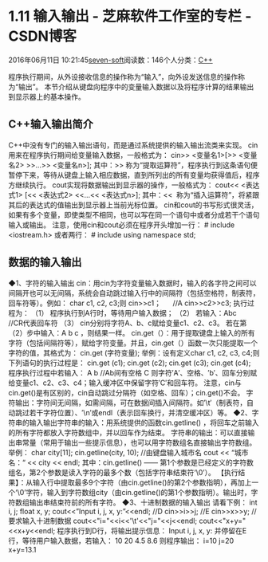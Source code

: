 
# 1.11 输入输出 -  芝麻软件工作室的专栏 - CSDN博客


2016年06月11日 10:21:45[seven-soft](https://me.csdn.net/softn)阅读数：146个人分类：[C++																](https://blog.csdn.net/softn/article/category/6266511)



程序执行期间，从外设接收信息的操作称为“输入”，向外设发送信息的操作称为“输出”。
本节介绍从键盘向程序中的变量输入数据以及将程序计算的结果输出到显示器上的基本操作。
## C++输入输出简介
C++中没有专门的输入输出语句，而是通过系统提供的输入输出流类来实现。
cin用来在程序执行期间给变量输入数据，一般格式为：
cin>> <变量名1>[>> <变量名2> >>…>> <变量名n>];
其中：>> 称为“提取运算符”，程序执行到这条语句便暂停下来，等待从键盘上输入相应数据，直到所列出的所有变量均获得值后，程序方继续执行。
cout实现将数据输出到显示器的操作，一般格式为：
cout<< <表达式1> [<< <表达式2> <<…<< <表达式n>];
其中：<<  称为“插入运算符”，将紧跟其后的表达式的值输出到显示器上当前光标位置。
cin和cout的书写形式很灵活，如果有多个变量，即使类型不相同，也可以写在同一个语句中或者分成若干个语句输入或输出。
注意，使用cin和cout必须在程序开头增加一行：
\# include <iostream.h>
或者两行：
\# include <iostream>
using namespace std;
## 数据的输入输出
◆1、字符的输入输出
cin：用cin为字符变量输入数据时，输入的各字符之间可以间隔开也可以无间隔，系统会自动跳过输入行中的间隔符（包括空格符，制表符，回车符等）。例如：
char c1, c2, c3;则
cin>>c1；      //A
cin>>c2>>c3;
执行过程为：
（1） 程序执行到A行时，等待用户输入数据；
（2） 若输入：Abc <CR>      //CR代表回车符
（3） cin分别将字符A、b、c赋给变量c1、c2、c3。
若在第（2）步中输入：A b c <CR>，则结果一样。
cin.get（）：用于提取键盘上输入的所有字符（包括间隔符等），赋给字符变量。并且，cin.get（）函数一次只能提取一个字符的值，其格式为：
cin.get (字符变量);
举例：设有定义char c1, c2, c3, c4;则下列语句的执行过程是：
cin.get (c1);
cin.get (c2);
cin.get (c3);
cin.get (c4);
程序执行过程中若输入：
A b<CR> //Ab间有空格
C<CR>
则字符′A′、空格、′b′、回车分别赋给变量c1、c2、c3、c4；输入缓冲区中保留字符′C′和回车符。
注意，cin与cin.get()是有区别的，cin自动跳过分隔符（如空格、回车）；cin.get()不会。
字符输出：字符间无间隔，如需间隔，可在数据间插入间隔符。如′\t′（制表符，自动跳过若干字符位置）、′\n′或endl（表示回车换行，并清空缓冲区）等。
◆2、字符串的输入输出字符串的输入：用系统提供的函数cin.getline() ，将回车之前输入的所有字符都放入字符数组中，并以回车作为结束。
字符串的输出：可以直接输出串常量（常用于输出一些提示信息），也可以用字符数组名直接输出字符数组。
举例：
char city[11];
cin.getline(city, 10); //由键盘输入城市名
cout << “城市名：“ << city << endl;
其中：cin.getline() —— 第1个参数是已经定义的字符数组名，第2个参数是读入字符的最多个数（包括字符串结束符‘\0’）。
【执行结果】：从输入行中提取最多9个字符（由cin.getline()的第2个参数指明），再加上一个‘\0’字符，输入到字符数组city（由cin.getline()的第1个参数指明）。输出时，字符数组输出串结束符前的所有字符。
◆3、十进制数据的输入输出
请看下例：
int i, j;
float x, y;
cout<<”Input i, j, x, y:”<<endl; //D
cin>>i>>j; //E
cin>>x>>y; //要求输入十进制数据
cout<<"i="<<i<<'\t'<<"j="<<j<<endl;
cout<<"x+y="<<x+y<<endl;
程序执行到D行，将输出提示信息：
Input i, j, x, y:
并停留在E行，等待用户输入数据，若输入：
10 20<CR>
4.5 8.6 <CR>
则程序输出：
i=10 j=20
x+y=13.1

